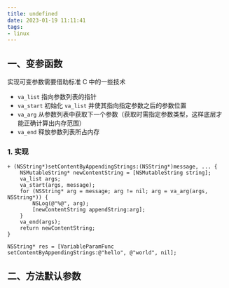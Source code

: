 ```yaml
---
title: undefined
date: 2023-01-19 11:11:41
tags:
- linux
---
```


## 一、变参函数

实现可变参数需要借助标准 C 中的一些技术

- `va_list` 指向参数列表的指针
- `va_start` 初始化 `va_list` 并使其指向指定参数之后的参数位置
- `va_arg` 从参数列表中获取下一个参数（获取时需指定参数类型，这样底层才能正确计算出内存范围）
- `va_end` 释放参数列表所占内存

### 1. 实现

```
+ (NSString*)setContentByAppendingStrings:(NSString*)message, ... {
    NSMutableString* newContentString = [NSMutableString string];
    va_list args;
    va_start(args, message);
    for (NSString* arg = message; arg != nil; arg = va_arg(args, NSString*)) {
        NSLog(@"%@", arg);
        [newContentString appendString:arg];
    }
    va_end(args);
    return newContentString;
}

NSString* res = [VariableParamFunc setContentByAppendingStrings:@"hello", @"world", nil];
```

## 二、方法默认参数

